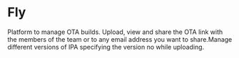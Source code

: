 Fly
===

Platform to manage OTA builds. Upload, view and share the OTA link with the members of the team or to any email address you want to share.Manage different versions of IPA specifying the version no while uploading.
